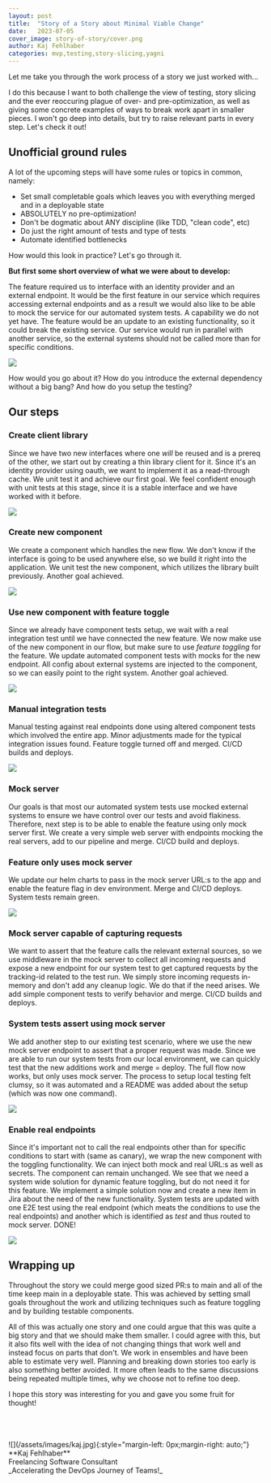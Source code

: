 ```yaml
---
layout: post
title:  "Story of a Story about Minimal Viable Change"
date:   2023-07-05
cover_image: story-of-story/cover.png
author: Kaj Fehlhaber
categories: mvp,testing,story-slicing,yagni
---
```

Let me take you through the work process of a story we just worked with...

I do this because I want to both challenge the view of testing, story slicing and the ever reoccuring plague of over- and pre-optimization, as well as giving some concrete examples of ways to break work apart in smaller pieces. I won't go deep into details, but try to raise relevant parts in every step. Let's check it out!

## Unofficial ground rules
A lot of the upcoming steps will have some rules or topics in common, namely:

- Set small completable goals which leaves you with everything merged and in a deployable state
- ABSOLUTELY no pre-optimization!
- Don't be dogmatic about ANY discipline (like TDD, "clean code", etc)
- Do just the right amount of tests and type of tests
- Automate identified bottlenecks

How would this look in practice? Let's go through it.

**But first some short overview of what we were about to develop:**

The feature required us to interface with an identity provider and an external endpoint.
It would be the first feature in our service which requires accessing external endpoints and as a result we would also like to be able to mock the service for our automated system tests. A capability we do not yet have.
The feature would be an update to an existing functionality, so it could break the existing service.
Our service would run in parallel with another service, so the external systems should not be called more than for specific conditions.

![](/assets/images/story-of-story/Step1.png)

How would you go about it? How do you introduce the external dependency without a big bang? And how do you setup the testing?

## Our steps

### Create client library
Since we have two new interfaces where one *will* be reused and is a prereq of the other, we start out by creating a thin library client for it.
Since it's an identity provider using oauth, we want to implement it as a read-through cache. We unit test it and achieve our first goal. We feel confident enough with unit tests at this stage, since it is a stable interface and we have worked with it before.

![](/assets/images/story-of-story/Step2.png)
### Create new component
We create a component which handles the new flow. We don't know if the interface is going to be used anywhere else, so we build it right into the application. We unit test the new component, which utilizes the library built previously. Another goal achieved.

![](/assets/images/story-of-story/Step3.png)
### Use new component with feature toggle
Since we already have component tests setup, we wait with a real integration test until we have connected the new feature. We now make use of the new component in our flow, but make sure to use *feature toggling* for the feature. We update automated component tests with mocks for the new endpoint. All config about external systems are injected to the component, so we can easily point to the right system. Another goal achieved.

![](/assets/images/story-of-story/Step4.png)
### Manual integration tests
Manual testing against real endpoints done using altered component tests which involved the entire app. Minor adjustments made for the typical integration issues found. Feature toggle turned off and merged. CI/CD builds and deploys.

![](/assets/images/story-of-story/Step5.png)
### Mock server
Our goals is that most our automated system tests use mocked external systems to ensure we have control over our tests and avoid flakiness.
Therefore, next step is to be able to enable the feature using only mock server first.
We create a very simple web server with endpoints mocking the real servers, add to our pipeline and merge. CI/CD build and deploys.

### Feature only uses mock server
We update our helm charts to pass in the mock server URL:s to the app and enable the feature flag in dev environment. Merge and CI/CD deploys. System tests remain green.

![](/assets/images/story-of-story/Step6.png)
### Mock server capable of capturing requests
We want to assert that the feature calls the relevant external sources, so we use middleware in the mock server to collect all incoming requests and expose a new endpoint for our system test to get captured requests by the tracking-id related to the test run. We simply store incoming requests in-memory and don't add any cleanup logic. We do that if the need arises. We add simple component tests to verify behavior and merge. CI/CD builds and deploys.

### System tests assert using mock server
We add another step to our existing test scenario, where we use the new mock server endpoint to assert that a proper request was made. Since we are able to run our system tests from our local environment, we can quickly test that the new additions work and merge = deploy. The full flow now works, but only uses mock server. The process to setup local testing felt clumsy, so it was automated and a README was added about the setup (which was now one command).

![](/assets/images/story-of-story/Step7.png)
### Enable real endpoints
Since it's important not to call the real endpoints other than for specific conditions to start with (same as canary), we wrap the new component with the toggling functionality. We can inject both mock and real URL:s as well as secrets. The component can remain unchanged. We see that we need a system wide solution for dynamic feature toggling, but do not need it for this feature. We implement a simple solution now and create a new item in Jira about the need of the new functionality.
System tests are updated with one E2E test using the real endpoint (which meats the conditions to use the real endpoints) and another which is identified as _test_ and thus routed to mock server. DONE!

![](/assets/images/story-of-story/Step8.png)
## Wrapping up
Throughout the story we could merge good sized PR:s to main and all of the time keep main in a deployable state. This was achieved by setting small goals throughout the work and utilizing techniques such as feature toggling and by building testable components.

All of this was actually one story and one could argue that this was quite a big story and that we should make them smaller. I could agree with this, but it also fits well with the idea of not changing things that work well and instead focus on parts that don't. We work in ensembles and have been able to estimate very well. Planning and breaking down stories too early is also something better avoided. It more often leads to the same discussions being repeated multiple times, why we choose not to refine too deep.

I hope this story was interesting for you and gave you some fruit for thought!

<br>
<br>
<br>
![](/assets/images/kaj.jpg){:style="margin-left: 0px;margin-right: auto;"}
**Kaj Fehlhaber**<br>
Freelancing Software Consultant<br>
_Accelerating the DevOps Journey of Teams!_
